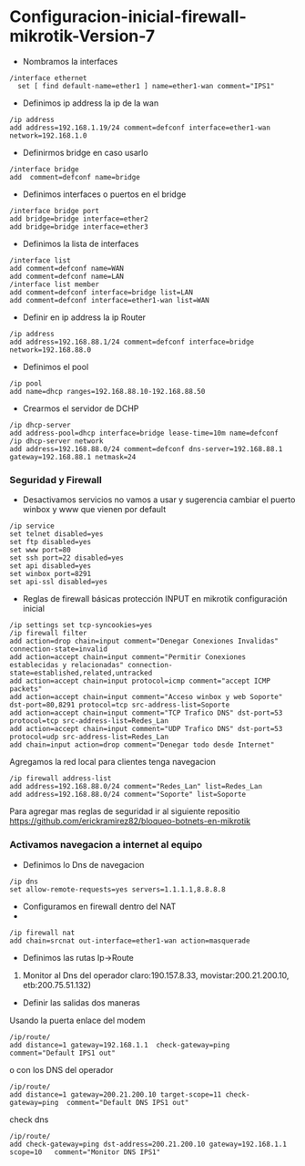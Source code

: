 # Configuracion-inicial-firewall-mikrotik-Version-7

- Nombramos la interfaces 
```
/interface ethernet
  set [ find default-name=ether1 ] name=ether1-wan comment="IPS1"
 ```

- Definimos ip address la ip de la wan
```
/ip address
add address=192.168.1.19/24 comment=defconf interface=ether1-wan network=192.168.1.0
```
 
- Definirmos bridge en caso usarlo

```
/interface bridge
add  comment=defconf name=bridge   
```
- Definimos interfaces o puertos en el bridge
```
/interface bridge port
add bridge=bridge interface=ether2 
add bridge=bridge interface=ether3
```

- Definimos la lista de interfaces
```
/interface list
add comment=defconf name=WAN
add comment=defconf name=LAN
/interface list member
add comment=defconf interface=bridge list=LAN
add comment=defconf interface=ether1-wan list=WAN
```


- Definir en ip address la ip Router

```
/ip address
add address=192.168.88.1/24 comment=defconf interface=bridge network=192.168.88.0
```

- Definimos el pool

```
/ip pool
add name=dhcp ranges=192.168.88.10-192.168.88.50
```

- Crearmos el servidor de DCHP

```
/ip dhcp-server
add address-pool=dhcp interface=bridge lease-time=10m name=defconf
/ip dhcp-server network
add address=192.168.88.0/24 comment=defconf dns-server=192.168.88.1 gateway=192.168.88.1 netmask=24
```
### Seguridad y Firewall

- Desactivamos servicios no vamos a usar y sugerencia cambiar el puerto winbox y www que vienen por default

```
/ip service
set telnet disabled=yes
set ftp disabled=yes
set www port=80
set ssh port=22 disabled=yes
set api disabled=yes
set winbox port=8291
set api-ssl disabled=yes
```

- Reglas de firewall básicas protección INPUT en mikrotik configuración inicial

```
/ip settings set tcp-syncookies=yes
/ip firewall filter
add action=drop chain=input comment="Denegar Conexiones Invalidas" connection-state=invalid
add action=accept chain=input comment="Permitir Conexiones establecidas y relacionadas" connection-state=established,related,untracked
add action=accept chain=input protocol=icmp comment="accept ICMP packets"
add action=accept chain=input comment="Acceso winbox y web Soporte" dst-port=80,8291 protocol=tcp src-address-list=Soporte
add action=accept chain=input comment="TCP Trafico DNS" dst-port=53 protocol=tcp src-address-list=Redes_Lan
add action=accept chain=input comment="UDP Trafico DNS" dst-port=53 protocol=udp src-address-list=Redes_Lan
add chain=input action=drop comment="Denegar todo desde Internet"
```

Agregamos la red local para clientes tenga navegacion 
```
/ip firewall address-list
add address=192.168.88.0/24 comment="Redes_Lan" list=Redes_Lan
add address=192.168.88.0/24 comment="Soporte" list=Soporte
```



Para agregar mas reglas de seguridad ir al siguiente repositio https://github.com/erickramirez82/bloqueo-botnets-en-mikrotik

### Activamos navegacion a internet al equipo

- Definimos lo Dns de navegacion

```
/ip dns
set allow-remote-requests=yes servers=1.1.1.1,8.8.8.8
```

- Configuramos en firewall dentro del NAT
- 
```
/ip firewall nat
add chain=srcnat out-interface=ether1-wan action=masquerade
```

- Definimos las rutas Ip->Route

1. Monitor al Dns del  operador claro:190.157.8.33, movistar:200.21.200.10, etb:200.75.51.132) 

- Definir las salidas dos maneras 

Usando la puerta enlace del modem
```
/ip/route/
add distance=1 gateway=192.168.1.1  check-gateway=ping  comment="Default IPS1 out"
```
o con los DNS del operador

```
/ip/route/
add distance=1 gateway=200.21.200.10 target-scope=11 check-gateway=ping  comment="Default DNS IPS1 out"
```

check dns 

```
/ip/route/
add check-gateway=ping dst-address=200.21.200.10 gateway=192.168.1.1  scope=10   comment="Monitor DNS IPS1"
```


